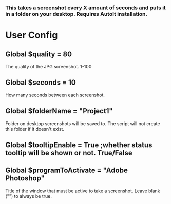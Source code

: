### This takes a screenshot every X amount of seconds and puts it in a folder on your desktop. Requires AutoIt installation.
# User Config

## Global $quality = 80
The quality of the JPG screenshot. 1-100

## Global $seconds = 10
How many seconds between each screenshot.

## Global $folderName = "Project1" 
Folder on desktop screenshots will be saved to. The script will not create this folder if it doesn't exist.

## Global $tooltipEnable = True		;whether status tooltip will be shown or not. True/False

## Global $programToActivate = "Adobe Photoshop"	
Title of the window that must be active to take a screenshot. Leave blank ("") to always be true.
